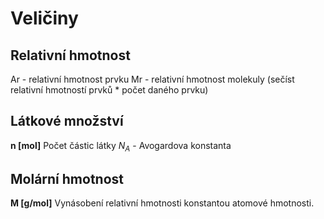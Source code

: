 # Veličiny
## Relativní hmotnost
Ar - relativní hmotnost prvku
Mr - relativní hmotnost molekuly (sečíst relativní hmotností prvků * počet daného prvku)
## Látkové množství
**n \[mol]**
Počet částic látky
$N_A$ - Avogardova konstanta
## Molární hmotnost
**M \[g/mol]**
Vynásobení relativní hmotnosti konstantou atomové hmotnosti.